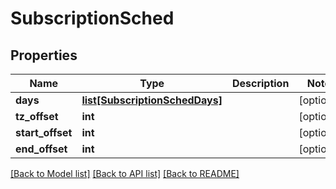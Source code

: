 # SubscriptionSched

## Properties
Name | Type | Description | Notes
------------ | ------------- | ------------- | -------------
**days** | [**list[SubscriptionSchedDays]**](SubscriptionSchedDays.md) |  | [optional] 
**tz_offset** | **int** |  | [optional] 
**start_offset** | **int** |  | [optional] 
**end_offset** | **int** |  | [optional] 

[[Back to Model list]](../README.md#documentation-for-models) [[Back to API list]](../README.md#documentation-for-api-endpoints) [[Back to README]](../README.md)


